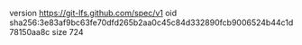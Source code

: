 version https://git-lfs.github.com/spec/v1
oid sha256:3e83af9bc63fe70dfd265b2aa0c45c84d332890fcb9006524b44c1d78150aa8c
size 724
